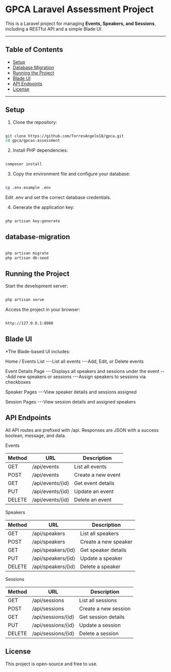 # GPCA Laravel Assessment Project

This is a Laravel project for managing **Events, Speakers, and Sessions**, including a RESTful API and a simple Blade UI.

---

## Table of Contents

-   [Setup](#setup)
-   [Database Migration](#database-migration)
-   [Running the Project](#running-the-project)
-   [Blade UI](#blade-ui)
-   [API Endpoints](#api-endpoints)
-   [License](#license)

---

## Setup

1. Clone the repository:

```bash

git clone https://github.com/TorresAngelo18/gpca.git
cd gpca/gpcas-assessment

```

2. Install PHP dependencies:

```bash

composer install

```

3. Copy the environment file and configure your database:

```bash

cp .env.example .env

```

Edit .env and set the correct database credentials.

4. Generate the application key:

```bash

php artisan key:generate

```

## database-migration

```bash

php artisan migrate
php artisan db:seed

```

## Running the Project

Start the development server:

```bash

php artisan serve

```

Access the project in your browser:

```bash

http://127.0.0.1:8000

```

## Blade UI

\*The Blade-based UI includes:

Home / Events List
---List all events
---Add, Edit, or Delete events

Event Details Page
---Displays all speakers and sessions under the event
---Add new speakers or sessions
---Assign speakers to sessions via checkboxes

Speaker Pages
---View speaker details and sessions assigned

Session Pages
---View session details and assigned speakers

## API Endpoints

All API routes are prefixed with /api. Responses are JSON with a success boolean, message, and data.

Events

| Method | URL              | Description        |
| ------ | ---------------- | ------------------ |
| GET    | /api/events      | List all events    |
| POST   | /api/events      | Create a new event |
| GET    | /api/events/{id} | Get event details  |
| PUT    | /api/events/{id} | Update an event    |
| DELETE | /api/events/{id} | Delete an event    |

Speakers

| Method | URL                | Description          |
| ------ | ------------------ | -------------------- |
| GET    | /api/speakers      | List all speakers    |
| POST   | /api/speakers      | Create a new speaker |
| GET    | /api/speakers/{id} | Get speaker details  |
| PUT    | /api/speakers/{id} | Update a speaker     |
| DELETE | /api/speakers/{id} | Delete a speaker     |

Sessions

| Method | URL                | Description          |
| ------ | ------------------ | -------------------- |
| GET    | /api/sessions      | List all sessions    |
| POST   | /api/sessions      | Create a new session |
| GET    | /api/sessions/{id} | Get session details  |
| PUT    | /api/sessions/{id} | Update a session     |
| DELETE | /api/sessions/{id} | Delete a session     |

## License

This project is open-source and free to use.
